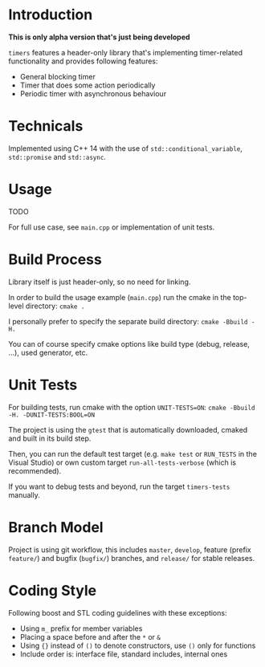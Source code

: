 # Introduction
**This is only alpha version that's just being developed**

`timers` features a header-only library that's implementing timer-related functionality and provides following features:
* General blocking timer
* Timer that does some action periodically
* Periodic timer with asynchronous behaviour

# Technicals
Implemented using C++ 14 with the use of `std::conditional_variable`, `std::promise` and `std::async`.

# Usage
TODO

For full use case, see `main.cpp` or implementation of unit tests.

# Build Process
Library itself is just header-only, so no need for linking.

In order to build the usage example (`main.cpp`) run the cmake in the top-level directory: `cmake .`

I personally prefer to specify the separate build directory: `cmake -Bbuild -H.`

You can of course specify cmake options like build type (debug, release, ...), used generator, etc.

# Unit Tests
For building tests, run cmake with the option `UNIT-TESTS=ON`:
`cmake -Bbuild -H. -DUNIT-TESTS:BOOL=ON`

The project is using the `gtest` that is automatically downloaded, cmaked and built in its build step.

Then, you can run the default test target (e.g. `make test` or `RUN_TESTS` in the Visual Studio) or own custom target `run-all-tests-verbose` (which is recommended).

If you want to debug tests and beyond, run the target `timers-tests` manually.

# Branch Model
Project is using git workflow, this includes `master`, `develop`, feature (prefix `feature/`) and bugfix (`bugfix/`) branches, and `release/` for stable releases. 

# Coding Style
Following boost and STL coding guidelines with these exceptions:
* Using `m_` prefix for member variables
* Placing a space before and after the `*` or `&`
* Using `{}` instead of `()` to denote constructors, use `()` only for functions
* Include order is: interface file, standard includes, internal ones
